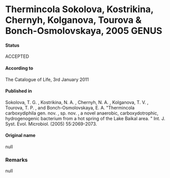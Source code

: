 # Thermincola Sokolova, Kostrikina, Chernyh, Kolganova, Tourova & Bonch-Osmolovskaya, 2005 GENUS

#### Status
ACCEPTED

#### According to
The Catalogue of Life, 3rd January 2011

#### Published in
Sokolova, T. G. , Kostrikina, N. A. , Chernyh, N. A. , Kolganova, T. V. , Tourova, T. P. , and Bonch-Osmolovskaya, E. A. "Thermincola carboxydiphila gen. nov. , sp. nov. , a novel anaerobic, carboxydotrophic, hydrogenogenic bacterium from a hot spring of the Lake Baikal area. " Int. J. Syst. Evol. Microbiol. (2005) 55:2069-2073.

#### Original name
null

### Remarks
null